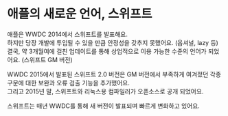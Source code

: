 # 애플의 새로운 언어, 스위프트

애플은 WWDC 2014에서 스위프트를 발표해요.<br>
하지만 당장 개발에 투입될 수 있을 만큼 안정성을 갖추지 못했어요. (옵셔널, lazy 등)<br>
결국, 약 3개월여에 걸친 업데이트를 통해 상업적으로 이용 가능한 수준의 언어가 되었어요. (스위프트 GM 버전)

WWDC 2015에서 발표된 스위프트 2.0 버전은 GM 버전에서 부족하게 여겨졌던 각종 구문에 대한 보완과 오류 검출 기능을 추가했어요.<br>
그리고 2015년 말, 스위프트와 리눅스용 컴파일러가 오픈소스로 공개 되었어요.

스위프트는 매년 WWDC를 통해 새 버전이 발표되며 빠르게 변화하고 있어요.
